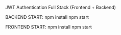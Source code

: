 JWT Authentication Full Stack (Frontend + Backend)

BACKEND START:
npm install
npm start

FRONTEND START:
npm install
npm start
